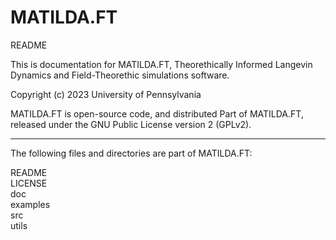 # MATILDA.FT


README

This is documentation for MATILDA.FT, Theorethically Informed Langevin Dynamics and Field-Theorethic simulations software.

Copyright (c) 2023 University of Pennsylvania

MATILDA.FT is open-source code, and distributed 
Part of MATILDA.FT, released under the GNU Public License version 2 (GPLv2).

----------------------------------------------------------------------

The following files and directories are part of MATILDA.FT:

README                     
LICENSE                    
doc                        
examples                   
src                        
utils   